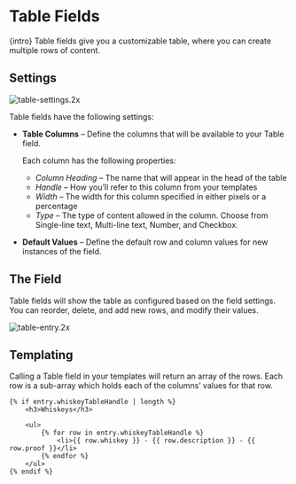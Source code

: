 # Table Fields

{intro} Table fields give you a customizable table, where you can create multiple rows of content.

## Settings

![table-settings.2x](https://craftcmsassets.craftcdn.com/images/docs/field-types/table/table-settings.2x.png)

Table fields have the following settings:

*   **Table Columns** – Define the columns that will be available to your Table field.

    Each column has the following properties:

    *   _Column Heading_ – The name that will appear in the head of the table
    *   _Handle_ – How you’ll refer to this column from your templates
    *   _Width_ – The width for this column specified in either pixels or a percentage
    *   _Type_ – The type of content allowed in the column. Choose from Single-line text, Multi-line text, Number, and Checkbox.
*   **Default Values** – Define the default row and column values for new instances of the field.

## The Field

Table fields will show the table as configured based on the field settings. You can reorder, delete, and add new rows, and modify their values.

![table-entry.2x](https://craftcmsassets.craftcdn.com/images/docs/field-types/table/table-entry.2x.png)

## Templating

Calling a Table field in your templates will return an array of the rows. Each row is a sub-array which holds each of the columns’ values for that row.

```twig
{% if entry.whiskeyTableHandle | length %}
    <h3>Whiskeys</h3>

    <ul>
        {% for row in entry.whiskeyTableHandle %}
            <li>{{ row.whiskey }} - {{ row.description }} - {{ row.proof }}</li>
        {% endfor %}
    </ul>
{% endif %}
```
